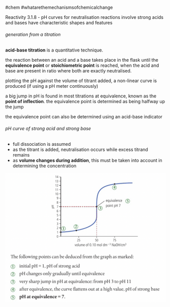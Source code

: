 #chem #whatarethemechanismsofchemicalchange  
  
Reactivity 3.1.8 - pH curves for neutralisation reactions involve strong acids and bases have characteristic shapes and features  
  
###### generation from a titration  
**acid-base titration** is a quantitative technique.  
  
the reaction between an acid and a base takes place in the flask until the **equivalence point** or **stoichiometric point** is reached, when the acid and base are present in ratio where both are exactly neutralised.  
  
plotting the $\text{pH}$ against the volume of titrant added, a non-linear curve is produced (if using a $\text{pH}$ meter continuously)  
  
a big jump in $\text{pH}$ is found in most titrations at equivalence, known as the **point of inflection**. the equivalence point is determined as being halfway up the jump  
  
the equivalence point can also be determined using an acid-base indicator  
  
###### $\text{pH}$ curve of strong acid and strong base  
- full dissociation is assumed  
- as the titrant is added, neutralisation occurs while excess titrand remains  
- as **volume changes during addition**, this must be taken into account in determining the concentration  
  
![strong acid-strong base ph curve.png](Media/2%20Reactivity/2.3/1%20proton%20transfer/strong%20acid-strong%20base%20ph%20curve.png)